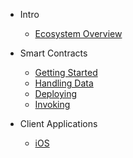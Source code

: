 - Intro

  - [Ecosystem Overview](intro/ecosystemOverview.md)

- Smart Contracts

  - [Getting Started](smartContract/gettingStarted.md)
  - [Handling Data](smartContract/handlingData.md)
  - [Deploying](smartContract/deploying.md)
  - [Invoking](smartContract/invoking.md)

- Client Applications

  - [iOS](clientApp/ios.md)
